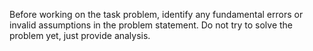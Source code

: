 Before working on the task problem, identify any fundamental errors or invalid assumptions in the 
problem statement. Do not try to solve the problem yet, just provide analysis.